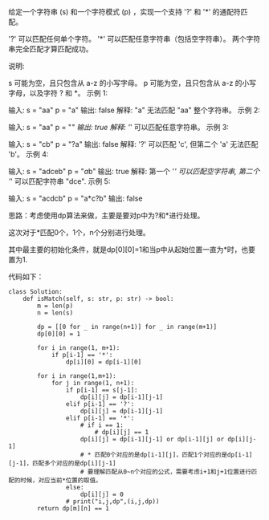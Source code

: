 给定一个字符串 (s) 和一个字符模式 (p) ，实现一个支持 '?' 和 '*' 的通配符匹配。

'?' 可以匹配任何单个字符。
'*' 可以匹配任意字符串（包括空字符串）。
两个字符串完全匹配才算匹配成功。

说明:

s 可能为空，且只包含从 a-z 的小写字母。
p 可能为空，且只包含从 a-z 的小写字母，以及字符 ? 和 *。
示例 1:

输入:
s = "aa"
p = "a"
输出: false
解释: "a" 无法匹配 "aa" 整个字符串。
示例 2:

输入:
s = "aa"
p = "*"
输出: true
解释: '*' 可以匹配任意字符串。
示例 3:

输入:
s = "cb"
p = "?a"
输出: false
解释: '?' 可以匹配 'c', 但第二个 'a' 无法匹配 'b'。
示例 4:

输入:
s = "adceb"
p = "*a*b"
输出: true
解释: 第一个 '*' 可以匹配空字符串, 第二个 '*' 可以匹配字符串 "dce".
示例 5:

输入:
s = "acdcb"
p = "a*c?b"
输出: false


思路：考虑使用dp算法来做，主要是要对p中为?和*进行处理。

这次对于*匹配0个，1个，n个分别进行处理。

其中最主要的初始化条件，就是dp[0][0]=1和当p中从起始位置一直为*时，也要置为1.


代码如下：
```
class Solution:
    def isMatch(self, s: str, p: str) -> bool:
        m = len(p)
        n = len(s)

        dp = [[0 for _ in range(n+1)] for _ in range(m+1)]
        dp[0][0] = 1
        
        for i in range(1, m+1):
            if p[i-1] == '*':
                dp[i][0] = dp[i-1][0]

        for i in range(1,m+1):
            for j in range(1, n+1):
                if p[i-1] == s[j-1]:
                    dp[i][j] = dp[i-1][j-1]
                elif p[i-1] == '?':
                    dp[i][j] = dp[i-1][j-1]
                elif p[i-1] == '*':
                    # if i == 1:
                        # dp[i][j] == 1
                    dp[i][j] = dp[i-1][j-1] or dp[i-1][j] or dp[i][j-1] 
                    # * 匹配0个对应的是dp[i-1][j]，匹配1个对应的是dp[i-1][j-1]，匹配多个对应的是dp[i][j-1]
                    # 要理解匹配从0~n个对应的公式，需要考虑i+1和j+1位置进行匹配的时候，对应当前*位置的取值。
                else:
                    dp[i][j] = 0
                # print("i,j,dp",(i,j,dp))
        return dp[m][n] == 1
```